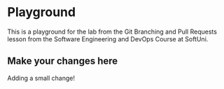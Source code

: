 # Playground
This is a playground for the lab from the Git Branching and Pull Requests lesson from the Software Engineering and DevOps Course at SoftUni.

## Make your changes here
Adding a small change!